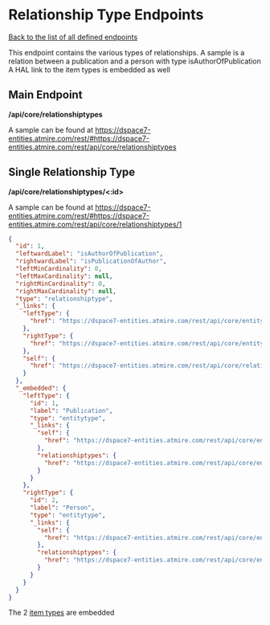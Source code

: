 # Relationship Type Endpoints
[Back to the list of all defined endpoints](endpoints.md)

This endpoint contains the various types of relationships.
A sample is a relation between a publication and a person with type isAuthorOfPublication
A HAL link to the item types is embedded as well

## Main Endpoint
**/api/core/relationshiptypes**

A sample can be found at https://dspace7-entities.atmire.com/rest/#https://dspace7-entities.atmire.com/rest/api/core/relationshiptypes

## Single Relationship Type
**/api/core/relationshiptypes/<:id>**

A sample can be found at https://dspace7-entities.atmire.com/rest/#https://dspace7-entities.atmire.com/rest/api/core/relationshiptypes/1

```json
{
  "id": 1,
  "leftwardLabel": "isAuthorOfPublication",
  "rightwardLabel": "isPublicationOfAuthor",
  "leftMinCardinality": 0,
  "leftMaxCardinality": null,
  "rightMinCardinality": 0,
  "rightMaxCardinality": null,
  "type": "relationshiptype",
  "_links": {
    "leftType": {
      "href": "https://dspace7-entities.atmire.com/rest/api/core/entitytypes/1"
    },
    "rightType": {
      "href": "https://dspace7-entities.atmire.com/rest/api/core/entitytypes/2"
    },
    "self": {
      "href": "https://dspace7-entities.atmire.com/rest/api/core/relationshiptypes/1"
    }
  },
  "_embedded": {
    "leftType": {
      "id": 1,
      "label": "Publication",
      "type": "entitytype",
      "_links": {
        "self": {
          "href": "https://dspace7-entities.atmire.com/rest/api/core/entitytypes/1"
        },
        "relationshiptypes": {
          "href": "https://dspace7-entities.atmire.com/rest/api/core/entitytypes/1/relationshiptypes"
        }
      }
    },
    "rightType": {
      "id": 2,
      "label": "Person",
      "type": "entitytype",
      "_links": {
        "self": {
          "href": "https://dspace7-entities.atmire.com/rest/api/core/entitytypes/2"
        },
        "relationshiptypes": {
          "href": "https://dspace7-entities.atmire.com/rest/api/core/entitytypes/2/relationshiptypes"
        }
      }
    }
  }
}
```

The 2 [item types](itemtypes.md) are embedded
